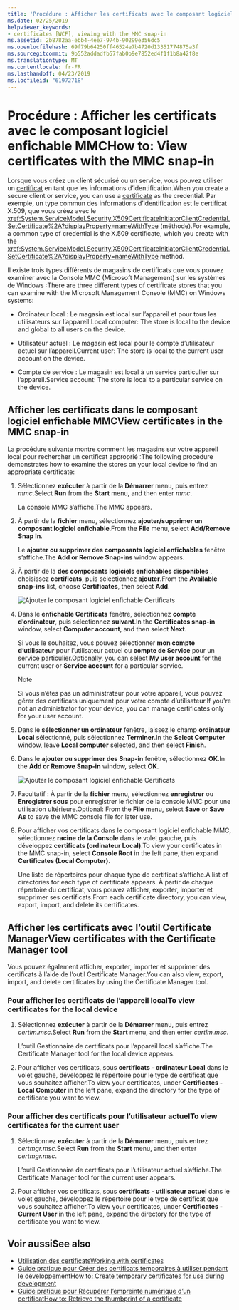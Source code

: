 ```yaml
---
title: 'Procédure : Afficher les certificats avec le composant logiciel enfichable MMC'
ms.date: 02/25/2019
helpviewer_keywords:
- certificates [WCF], viewing with the MMC snap-in
ms.assetid: 2b8782aa-ebb4-4ee7-974b-90299e356dc5
ms.openlocfilehash: 69f79b64250ff46524e7b4720d13351774875a3f
ms.sourcegitcommit: 9b552addadfb57fab0b9e7852ed4f1f1b8a42f8e
ms.translationtype: MT
ms.contentlocale: fr-FR
ms.lasthandoff: 04/23/2019
ms.locfileid: "61972718"
---
```

# <a name="how-to-view-certificates-with-the-mmc-snap-in"></a><span data-ttu-id="3e2e9-102">Procédure : Afficher les certificats avec le composant logiciel enfichable MMC</span><span class="sxs-lookup"><span data-stu-id="3e2e9-102">How to: View certificates with the MMC snap-in</span></span>
<span data-ttu-id="3e2e9-103">Lorsque vous créez un client sécurisé ou un service, vous pouvez utiliser un [certificat](working-with-certificates.md) en tant que les informations d’identification.</span><span class="sxs-lookup"><span data-stu-id="3e2e9-103">When you create a secure client or service, you can use a [certificate](working-with-certificates.md) as the credential.</span></span> <span data-ttu-id="3e2e9-104">Par exemple, un type commun des informations d’identification est le certificat X.509, que vous créez avec le <xref:System.ServiceModel.Security.X509CertificateInitiatorClientCredential.SetCertificate%2A?displayProperty=nameWithType> (méthode).</span><span class="sxs-lookup"><span data-stu-id="3e2e9-104">For example, a common type of credential is the X.509 certificate, which you create with the <xref:System.ServiceModel.Security.X509CertificateInitiatorClientCredential.SetCertificate%2A?displayProperty=nameWithType> method.</span></span> 

<span data-ttu-id="3e2e9-105">Il existe trois types différents de magasins de certificats que vous pouvez examiner avec la Console MMC (Microsoft Management) sur les systèmes de Windows :</span><span class="sxs-lookup"><span data-stu-id="3e2e9-105">There are three different types of certificate stores that you can examine with the Microsoft Management Console (MMC) on Windows systems:</span></span>

- <span data-ttu-id="3e2e9-106">Ordinateur local : Le magasin est local sur l’appareil et pour tous les utilisateurs sur l’appareil.</span><span class="sxs-lookup"><span data-stu-id="3e2e9-106">Local computer: The store is local to the device and global to all users on the device.</span></span>

- <span data-ttu-id="3e2e9-107">Utilisateur actuel : Le magasin est local pour le compte d’utilisateur actuel sur l’appareil.</span><span class="sxs-lookup"><span data-stu-id="3e2e9-107">Current user: The store is local to the current user account on the device.</span></span>

- <span data-ttu-id="3e2e9-108">Compte de service : Le magasin est local à un service particulier sur l’appareil.</span><span class="sxs-lookup"><span data-stu-id="3e2e9-108">Service account: The store is local to a particular service on the device.</span></span>

## <a name="view-certificates-in-the-mmc-snap-in"></a><span data-ttu-id="3e2e9-109">Afficher les certificats dans le composant logiciel enfichable MMC</span><span class="sxs-lookup"><span data-stu-id="3e2e9-109">View certificates in the MMC snap-in</span></span> 

<span data-ttu-id="3e2e9-110">La procédure suivante montre comment les magasins sur votre appareil local pour rechercher un certificat approprié :</span><span class="sxs-lookup"><span data-stu-id="3e2e9-110">The following procedure demonstrates how to examine the stores on your local device to find an appropriate certificate:</span></span> 
  
1. <span data-ttu-id="3e2e9-111">Sélectionnez **exécuter** à partir de la **Démarrer** menu, puis entrez *mmc*.</span><span class="sxs-lookup"><span data-stu-id="3e2e9-111">Select **Run** from the **Start** menu, and then enter *mmc*.</span></span> 

    <span data-ttu-id="3e2e9-112">La console MMC s’affiche.</span><span class="sxs-lookup"><span data-stu-id="3e2e9-112">The MMC appears.</span></span> 
  
2. <span data-ttu-id="3e2e9-113">À partir de la **fichier** menu, sélectionnez **ajouter/supprimer un composant logiciel enfichable**.</span><span class="sxs-lookup"><span data-stu-id="3e2e9-113">From the **File** menu, select **Add/Remove Snap In**.</span></span> 
    
    <span data-ttu-id="3e2e9-114">Le **ajouter ou supprimer des composants logiciel enfichables** fenêtre s’affiche.</span><span class="sxs-lookup"><span data-stu-id="3e2e9-114">The **Add or Remove Snap-ins** window appears.</span></span>
  
3. <span data-ttu-id="3e2e9-115">À partir de la **des composants logiciels enfichables disponibles** , choisissez **certificats**, puis sélectionnez **ajouter**.</span><span class="sxs-lookup"><span data-stu-id="3e2e9-115">From the **Available snap-ins** list, choose **Certificates**, then select **Add**.</span></span>  

    ![Ajouter le composant logiciel enfichable Certificats](./media/mmc-add-certificate-snap-in.png)
  
4. <span data-ttu-id="3e2e9-117">Dans le **enfichable Certificats** fenêtre, sélectionnez **compte d’ordinateur**, puis sélectionnez **suivant**.</span><span class="sxs-lookup"><span data-stu-id="3e2e9-117">In the **Certificates snap-in** window, select **Computer account**, and then select **Next**.</span></span> 
  
    <span data-ttu-id="3e2e9-118">Si vous le souhaitez, vous pouvez sélectionner **mon compte d’utilisateur** pour l’utilisateur actuel ou **compte de Service** pour un service particulier.</span><span class="sxs-lookup"><span data-stu-id="3e2e9-118">Optionally, you can select **My user account** for the current user or **Service account** for a particular service.</span></span> 

    > [!NOTE]
    > <span data-ttu-id="3e2e9-119">Si vous n’êtes pas un administrateur pour votre appareil, vous pouvez gérer des certificats uniquement pour votre compte d’utilisateur.</span><span class="sxs-lookup"><span data-stu-id="3e2e9-119">If you're not an administrator for your device, you can manage certificates only for your user account.</span></span>
  
5. <span data-ttu-id="3e2e9-120">Dans le **sélectionner un ordinateur** fenêtre, laissez le champ **ordinateur Local** sélectionné, puis sélectionnez **Terminer**.</span><span class="sxs-lookup"><span data-stu-id="3e2e9-120">In the **Select Computer** window, leave **Local computer** selected, and then select **Finish**.</span></span>  
  
6. <span data-ttu-id="3e2e9-121">Dans le **ajouter ou supprimer des Snap-in** fenêtre, sélectionnez **OK**.</span><span class="sxs-lookup"><span data-stu-id="3e2e9-121">In the **Add or Remove Snap-in** window, select **OK**.</span></span>  
  
    ![Ajouter le composant logiciel enfichable Certificats](./media/mmc-certificate-snap-in-selected.png)

7. <span data-ttu-id="3e2e9-123">Facultatif : À partir de la **fichier** menu, sélectionnez **enregistrer** ou **Enregistrer sous** pour enregistrer le fichier de la console MMC pour une utilisation ultérieure.</span><span class="sxs-lookup"><span data-stu-id="3e2e9-123">Optional: From the **File** menu, select **Save** or **Save As** to save the MMC console file for later use.</span></span>  

8. <span data-ttu-id="3e2e9-124">Pour afficher vos certificats dans le composant logiciel enfichable MMC, sélectionnez **racine de la Console** dans le volet gauche, puis développez **certificats (ordinateur Local)**.</span><span class="sxs-lookup"><span data-stu-id="3e2e9-124">To view your certificates in the MMC snap-in, select **Console Root** in the left pane, then expand **Certificates (Local Computer)**.</span></span>

    <span data-ttu-id="3e2e9-125">Une liste de répertoires pour chaque type de certificat s’affiche.</span><span class="sxs-lookup"><span data-stu-id="3e2e9-125">A list of directories for each type of certificate appears.</span></span> <span data-ttu-id="3e2e9-126">À partir de chaque répertoire du certificat, vous pouvez afficher, exporter, importer et supprimer ses certificats.</span><span class="sxs-lookup"><span data-stu-id="3e2e9-126">From each certificate directory, you can view, export, import, and delete its certificates.</span></span>

## <a name="view-certificates-with-the-certificate-manager-tool"></a><span data-ttu-id="3e2e9-127">Afficher les certificats avec l’outil Certificate Manager</span><span class="sxs-lookup"><span data-stu-id="3e2e9-127">View certificates with the Certificate Manager tool</span></span>

<span data-ttu-id="3e2e9-128">Vous pouvez également afficher, exporter, importer et supprimer des certificats à l’aide de l’outil Certificate Manager.</span><span class="sxs-lookup"><span data-stu-id="3e2e9-128">You can also view, export, import, and delete certificates by using the Certificate Manager tool.</span></span>

### <a name="to-view-certificates-for-the-local-device"></a><span data-ttu-id="3e2e9-129">Pour afficher les certificats de l’appareil local</span><span class="sxs-lookup"><span data-stu-id="3e2e9-129">To view certificates for the local device</span></span>

1. <span data-ttu-id="3e2e9-130">Sélectionnez **exécuter** à partir de la **Démarrer** menu, puis entrez *certlm.msc*.</span><span class="sxs-lookup"><span data-stu-id="3e2e9-130">Select **Run** from the **Start** menu, and then enter *certlm.msc*.</span></span> 

    <span data-ttu-id="3e2e9-131">L’outil Gestionnaire de certificats pour l’appareil local s’affiche.</span><span class="sxs-lookup"><span data-stu-id="3e2e9-131">The Certificate Manager tool for the local device appears.</span></span> 
  
2. <span data-ttu-id="3e2e9-132">Pour afficher vos certificats, sous **certificats - ordinateur Local** dans le volet gauche, développez le répertoire pour le type de certificat que vous souhaitez afficher.</span><span class="sxs-lookup"><span data-stu-id="3e2e9-132">To view your certificates, under **Certificates - Local Computer** in the left pane, expand the directory for the type of certificate you want to view.</span></span>

### <a name="to-view-certificates-for-the-current-user"></a><span data-ttu-id="3e2e9-133">Pour afficher des certificats pour l’utilisateur actuel</span><span class="sxs-lookup"><span data-stu-id="3e2e9-133">To view certificates for the current user</span></span>

1. <span data-ttu-id="3e2e9-134">Sélectionnez **exécuter** à partir de la **Démarrer** menu, puis entrez *certmgr.msc*.</span><span class="sxs-lookup"><span data-stu-id="3e2e9-134">Select **Run** from the **Start** menu, and then enter *certmgr.msc*.</span></span> 

    <span data-ttu-id="3e2e9-135">L’outil Gestionnaire de certificats pour l’utilisateur actuel s’affiche.</span><span class="sxs-lookup"><span data-stu-id="3e2e9-135">The Certificate Manager tool for the current user appears.</span></span> 
  
2. <span data-ttu-id="3e2e9-136">Pour afficher vos certificats, sous **certificats - utilisateur actuel** dans le volet gauche, développez le répertoire pour le type de certificat que vous souhaitez afficher.</span><span class="sxs-lookup"><span data-stu-id="3e2e9-136">To view your certificates, under **Certificates - Current User** in the left pane, expand the directory for the type of certificate you want to view.</span></span>

## <a name="see-also"></a><span data-ttu-id="3e2e9-137">Voir aussi</span><span class="sxs-lookup"><span data-stu-id="3e2e9-137">See also</span></span>

- [<span data-ttu-id="3e2e9-138">Utilisation des certificats</span><span class="sxs-lookup"><span data-stu-id="3e2e9-138">Working with certificates</span></span>](working-with-certificates.md)
- [<span data-ttu-id="3e2e9-139">Guide pratique pour Créer des certificats temporaires à utiliser pendant le développement</span><span class="sxs-lookup"><span data-stu-id="3e2e9-139">How to: Create temporary certificates for use during development</span></span>](how-to-create-temporary-certificates-for-use-during-development.md)
- [<span data-ttu-id="3e2e9-140">Guide pratique pour Récupérer l’empreinte numérique d’un certificat</span><span class="sxs-lookup"><span data-stu-id="3e2e9-140">How to: Retrieve the thumbprint of a certificate</span></span>](how-to-retrieve-the-thumbprint-of-a-certificate.md)
